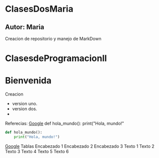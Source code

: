 # ClasesDosMaria
## Autor: Maria
Creacion de repositorio y manejo de MarkDown 
# ClasesdeProgramacionll
# Bienvenida
Creacion
- version uno.
- version dos.
- 
Referecias:
[Google](https://www.google.com)
def hola_mundo():
    print("Hola, mundo!"
  
```python
def hola_mundo():
    print("Hola, mundo!")
```
[Google](https://www.google.com)
Tablas
Encabezado 1	Encabezado 2	Encabezado 3
Texto 1	Texto 2	Texto 3
Texto 4	Texto 5	Texto 6
